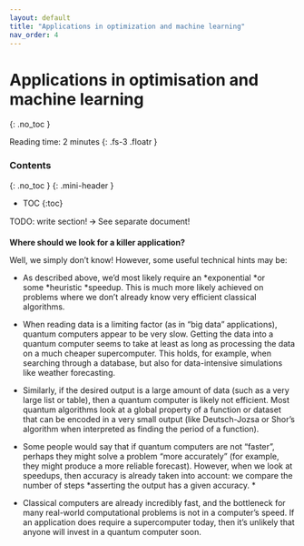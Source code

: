 ```yaml
---
layout: default
title: "Applications in optimization and machine learning"
nav_order: 4
---
```

 
 
# Applications in optimisation and machine learning 
{: .no_toc }


Reading time: 2 minutes
{: .fs-3 .floatr }

### Contents
{: .no_toc }
{: .mini-header } 

- TOC
{:toc}




TODO: write section! 🡪 See separate document!

**Where should we look for a killer application?**

Well, we simply don’t know! However, some useful technical hints may be:

- As described above, we’d most likely require an *exponential *or
  some *heuristic *speedup. This is much more likely achieved on
  problems where we don’t already know very efficient classical
  algorithms. 

- When reading data is a limiting factor (as in “big data”
  applications), quantum computers appear to be very slow. Getting the
  data into a quantum computer seems to take at least as long as
  processing the data on a much cheaper supercomputer. This holds, for
  example, when searching through a database, but also for
  data-intensive simulations like weather forecasting. 

- Similarly, if the desired output is a large amount of data (such as a
  very large list or table), then a quantum computer is likely not
  efficient. Most quantum algorithms look at a global property of a
  function or dataset that can be encoded in a very small output (like
  Deutsch-Jozsa or Shor’s algorithm when interpreted as finding the
  period of a function). 

- Some people would say that if quantum computers are not “faster”,
  perhaps they might solve a problem “more accurately” (for example,
  they might produce a more reliable forecast). However, when we look at
  speedups, then accuracy is already taken into account: we compare the
  number of steps *asserting the output has a given accuracy. *

- Classical computers are already incredibly fast, and the bottleneck
  for many real-world computational problems is not in a computer’s
  speed. If an application does require a supercomputer today, then it’s
  unlikely that anyone will invest in a quantum computer soon.

